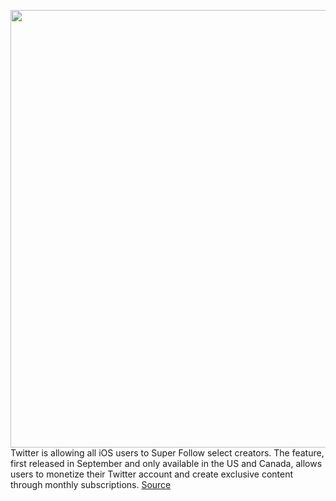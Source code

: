 <img src='https://cdn.vox-cdn.com/thumbor/pmaC87xgI4LUA-01Pd_Jl1Z871M=/0x0:6354x3261/1200x800/filters:focal(730x366:1746x1382)/cdn.vox-cdn.com/uploads/chorus_image/image/70065143/Hero_image__1_.0.png' width='700px' /><br/>
Twitter is allowing all iOS users to Super Follow select creators. The feature, first released in September and only available in the US and Canada, allows users to monetize their Twitter account and create exclusive content through monthly subscriptions.
<a href='https://www.theverge.com/2021/10/29/22753072/twitter-super-follows-subscription-ios'> Source <a/>